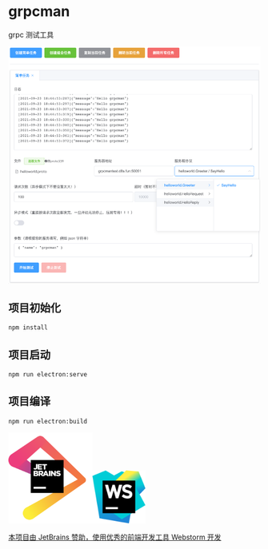 # grpcman

grpc 测试工具

![grpcman.png](./img/grpcman.png)

## 项目初始化

```bash
npm install
```

## 项目启动

```bash
npm run electron:serve
```

## 项目编译

```bash
npm run electron:build
```

<img title="" src="./img/jetbrains.png" alt="jetbrains.png" width="168"><img title="" src="./img/webstorm.png" alt="webstorm.png" width="106">

[本项目由 JetBrains 赞助，使用优秀的前端开发工具 Webstorm 开发 ](https://www.jetbrains.com/?from=grpcman)
